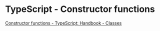 # TypeScript - Constructor functions

[Constructor functions - TypeScript: Handbook - Classes](https://www.typescriptlang.org/docs/handbook/classes.html#constructor-functions)
